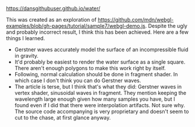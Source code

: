 https://dansgithubuser.github.io/water/

This was created as an exploration of https://github.com/mdn/webgl-examples/blob/gh-pages/tutorial/sample7/webgl-demo.js. Despite the ugly and probably incorrect result, I think this has been achieved. Here are a few things I learned.
- Gerstner waves accurately model the surface of an incompressible fluid in gravity.
- It'd probably be easiest to render the water surface as a single square. There aren't enough polygons to make this work right by itself.
- Following, normal calculation should be done in fragment shader. In which case I don't think you can do Gerstner waves.
- The article is terse, but I think that's what they did: Gerstner waves in vertex shader, sinusoidal waves in fragment. They mention keeping the wavelength large enough given how many samples you have, but I found even if I did that there were interpolation artifacts. Not sure why. The source code accompanying is very proprietary and doesn't seem to cut to the chase, at first glance anyway.
